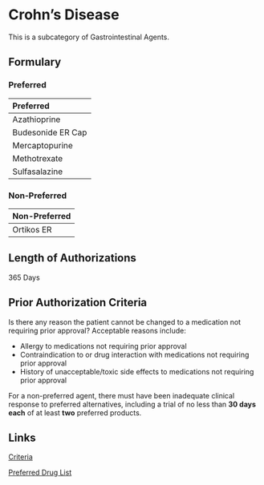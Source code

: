 # Crohn’s Disease

This is a subcategory of Gastrointestinal Agents.

## Formulary

### Preferred

| Preferred         |
| :---------------- |
| Azathioprine      |
| Budesonide ER Cap |
| Mercaptopurine    |
| Methotrexate      |
| Sulfasalazine     |

### Non-Preferred

| Non-Preferred |
| :------------ |
| Ortikos ER    |

## Length of Authorizations

365 Days

## Prior Authorization Criteria

Is there any reason the patient cannot be changed to a medication not requiring prior approval? Acceptable reasons include:

-   Allergy to medications not requiring prior approval
-   Contraindication to or drug interaction with medications not requiring prior approval
-   History of unacceptable/toxic side effects to medications not requiring prior approval

For a non-preferred agent, there must have been inadequate clinical response to preferred alternatives, including a trial of no less than **30 days each** of at least **two** preferred products.

## Links

[Criteria](https://pharmacy.medicaid.ohio.gov/sites/default/files/20221001_UPDL_Criteria_APPROVED.pdf#page=61)

[Preferred Drug List](https://pharmacy.medicaid.ohio.gov/sites/default/files/20221001_UPDL_APPROVED_.pdf#page=23)
